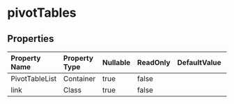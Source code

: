 # **pivotTables**

 

## **Properties**

| Property Name | Property Type | Nullable |  ReadOnly | DefaultValue | Description | 
| :- | :- | :- |:- |  :- | :- |
|PivotTableList|Container|true|false |  ||
|link|Class|true|false |  ||

